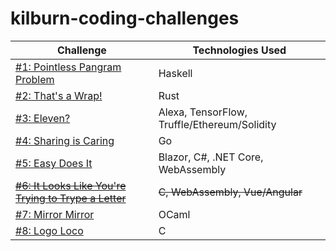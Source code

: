 # kilburn-coding-challenges

Challenge | Technologies Used
--- | ---
[#1: Pointless Pangram Problem](challenge-1-pointless-pangram-problem) | Haskell
[#2: That's a Wrap!](challenge-2-thats-a-wrap) | Rust
[#3: Eleven?](challenge-3-eleven) | Alexa, TensorFlow, Truffle/Ethereum/Solidity
[#4: Sharing is Caring](challenge-4-sharing-is-caring) | Go
[#5: Easy Does It](challenge-5-easy-does-it) | Blazor, C#, .NET Core, WebAssembly
~~[#6: It Looks Like You're Trying to Trype a Letter](challenge-6-it-looks-like-youre-trying-to-trype-a-letter)~~ | ~~C, WebAssembly, Vue/Angular~~
[#7: Mirror Mirror](challenge-7-mirror-mirror) | OCaml
[#8: Logo Loco](challenge-8-logo-loco) | C
